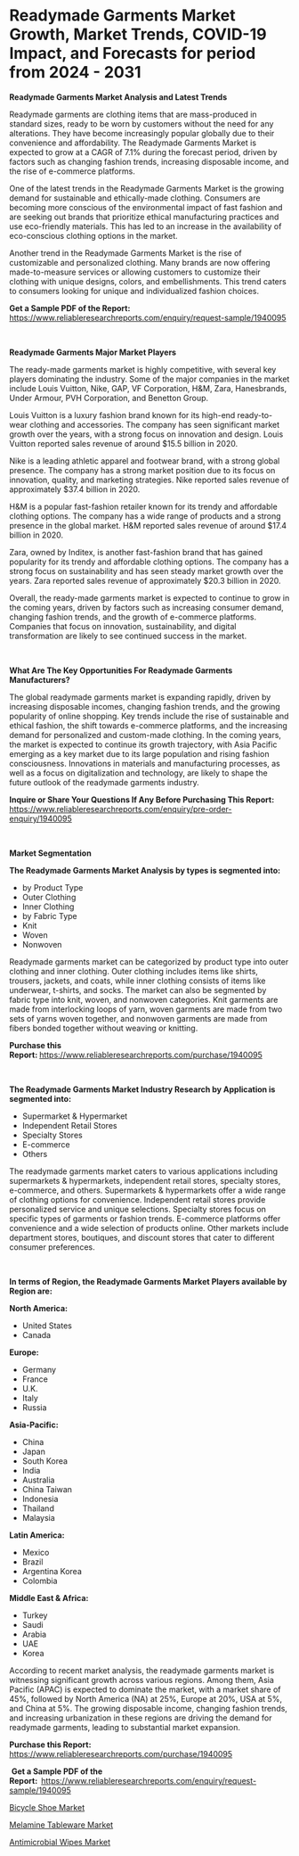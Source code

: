 <p><h1>Readymade Garments Market Growth, Market Trends, COVID-19 Impact, and Forecasts for period from 2024 - 2031</h1></p><p><strong>Readymade Garments Market Analysis and Latest Trends</strong></p>
<p><p>Readymade garments are clothing items that are mass-produced in standard sizes, ready to be worn by customers without the need for any alterations. They have become increasingly popular globally due to their convenience and affordability. The Readymade Garments Market is expected to grow at a CAGR of 7.1% during the forecast period, driven by factors such as changing fashion trends, increasing disposable income, and the rise of e-commerce platforms.</p><p>One of the latest trends in the Readymade Garments Market is the growing demand for sustainable and ethically-made clothing. Consumers are becoming more conscious of the environmental impact of fast fashion and are seeking out brands that prioritize ethical manufacturing practices and use eco-friendly materials. This has led to an increase in the availability of eco-conscious clothing options in the market.</p><p>Another trend in the Readymade Garments Market is the rise of customizable and personalized clothing. Many brands are now offering made-to-measure services or allowing customers to customize their clothing with unique designs, colors, and embellishments. This trend caters to consumers looking for unique and individualized fashion choices.</p></p>
<p><strong>Get a Sample PDF of the Report:&nbsp;</strong> <a href="https://www.reliableresearchreports.com/enquiry/request-sample/1940095">https://www.reliableresearchreports.com/enquiry/request-sample/1940095</a></p>
<p>&nbsp;</p>
<p><strong>Readymade Garments Major Market Players</strong></p>
<p><p>The ready-made garments market is highly competitive, with several key players dominating the industry. Some of the major companies in the market include Louis Vuitton, Nike, GAP, VF Corporation, H&M, Zara, Hanesbrands, Under Armour, PVH Corporation, and Benetton Group.</p><p>Louis Vuitton is a luxury fashion brand known for its high-end ready-to-wear clothing and accessories. The company has seen significant market growth over the years, with a strong focus on innovation and design. Louis Vuitton reported sales revenue of around $15.5 billion in 2020.</p><p>Nike is a leading athletic apparel and footwear brand, with a strong global presence. The company has a strong market position due to its focus on innovation, quality, and marketing strategies. Nike reported sales revenue of approximately $37.4 billion in 2020.</p><p>H&M is a popular fast-fashion retailer known for its trendy and affordable clothing options. The company has a wide range of products and a strong presence in the global market. H&M reported sales revenue of around $17.4 billion in 2020.</p><p>Zara, owned by Inditex, is another fast-fashion brand that has gained popularity for its trendy and affordable clothing options. The company has a strong focus on sustainability and has seen steady market growth over the years. Zara reported sales revenue of approximately $20.3 billion in 2020.</p><p>Overall, the ready-made garments market is expected to continue to grow in the coming years, driven by factors such as increasing consumer demand, changing fashion trends, and the growth of e-commerce platforms. Companies that focus on innovation, sustainability, and digital transformation are likely to see continued success in the market.</p></p>
<p>&nbsp;</p>
<p><strong>What Are The Key Opportunities For Readymade Garments Manufacturers?</strong></p>
<p><p>The global readymade garments market is expanding rapidly, driven by increasing disposable incomes, changing fashion trends, and the growing popularity of online shopping. Key trends include the rise of sustainable and ethical fashion, the shift towards e-commerce platforms, and the increasing demand for personalized and custom-made clothing. In the coming years, the market is expected to continue its growth trajectory, with Asia Pacific emerging as a key market due to its large population and rising fashion consciousness. Innovations in materials and manufacturing processes, as well as a focus on digitalization and technology, are likely to shape the future outlook of the readymade garments industry.</p></p>
<p><strong>Inquire or Share Your Questions If Any Before Purchasing This Report:</strong> <a href="https://www.reliableresearchreports.com/enquiry/pre-order-enquiry/1940095">https://www.reliableresearchreports.com/enquiry/pre-order-enquiry/1940095</a></p>
<p>&nbsp;</p>
<p><strong>Market Segmentation</strong></p>
<p><strong>The Readymade Garments Market Analysis by types is segmented into:</strong></p>
<p><ul><li>by Product Type</li><li>Outer Clothing</li><li>Inner Clothing</li><li>by Fabric Type</li><li>Knit</li><li>Woven</li><li>Nonwoven</li></ul></p>
<p><p>Readymade garments market can be categorized by product type into outer clothing and inner clothing. Outer clothing includes items like shirts, trousers, jackets, and coats, while inner clothing consists of items like underwear, t-shirts, and socks. The market can also be segmented by fabric type into knit, woven, and nonwoven categories. Knit garments are made from interlocking loops of yarn, woven garments are made from two sets of yarns woven together, and nonwoven garments are made from fibers bonded together without weaving or knitting.</p></p>
<p><strong>Purchase this Report:&nbsp;</strong><a href="https://www.reliableresearchreports.com/purchase/1940095">https://www.reliableresearchreports.com/purchase/1940095</a></p>
<p>&nbsp;</p>
<p><strong>The Readymade Garments Market Industry Research by Application is segmented into:</strong></p>
<p><ul><li>Supermarket & Hypermarket</li><li>Independent Retail Stores</li><li>Specialty Stores</li><li>E-commerce</li><li>Others</li></ul></p>
<p><p>The readymade garments market caters to various applications including supermarkets & hypermarkets, independent retail stores, specialty stores, e-commerce, and others. Supermarkets & hypermarkets offer a wide range of clothing options for convenience. Independent retail stores provide personalized service and unique selections. Specialty stores focus on specific types of garments or fashion trends. E-commerce platforms offer convenience and a wide selection of products online. Other markets include department stores, boutiques, and discount stores that cater to different consumer preferences.</p></p>
<p>&nbsp;</p>
<p><strong>In terms of Region, the Readymade Garments Market Players available by Region are:</strong></p>
<p>
    <p> <strong> North America: </strong>
        <ul>
            <li>United States</li>
            <li>Canada</li>
        </ul>
        </p> 
    <p> <strong> Europe: </strong>
        <ul>
            <li>Germany</li>
            <li>France</li>
            <li>U.K.</li>
            <li>Italy</li>
            <li>Russia</li>
        </ul>
        </p> 
    <p> <strong> Asia-Pacific: </strong>
        <ul>
            <li>China</li>
            <li>Japan</li>
            <li>South Korea</li>
            <li>India</li>
            <li>Australia</li>
            <li>China Taiwan</li>
            <li>Indonesia</li>
            <li>Thailand</li>
            <li>Malaysia</li>
        </ul>
        </p> 
    <p> <strong> Latin America: </strong>
        <ul>
            <li>Mexico</li>
            <li>Brazil</li>
            <li>Argentina Korea</li>
            <li>Colombia</li>
        </ul>
        </p> 
    <p> <strong> Middle East & Africa: </strong>
        <ul>
            <li>Turkey</li>
            <li>Saudi</li>
            <li>Arabia</li>
            <li>UAE</li>
            <li>Korea</li>
        </ul>
    </p>
    </p>
<p><p>According to recent market analysis, the readymade garments market is witnessing significant growth across various regions. Among them, Asia Pacific (APAC) is expected to dominate the market, with a market share of 45%, followed by North America (NA) at 25%, Europe at 20%, USA at 5%, and China at 5%. The growing disposable income, changing fashion trends, and increasing urbanization in these regions are driving the demand for readymade garments, leading to substantial market expansion.</p></p>
<p><strong>Purchase this Report: </strong><a href="https://www.reliableresearchreports.com/purchase/1940095">https://www.reliableresearchreports.com/purchase/1940095</a></p>
<p>&nbsp;<strong>Get a Sample PDF of the Report:&nbsp;&nbsp;</strong><a href="https://www.reliableresearchreports.com/enquiry/request-sample/1940095">https://www.reliableresearchreports.com/enquiry/request-sample/1940095</a></p>
<p><strong></strong></p>
<p><p><a href="https://github.com/juancolorado15/Market-Research-Report-List-1/blob/main/bicycle-shoe-market.md">Bicycle Shoe Market</a></p><p><a href="https://github.com/dx0328/Market-Research-Report-List-1/blob/main/melamine-tableware-market.md">Melamine Tableware Market</a></p><p><a href="https://github.com/Glendatilghmankmgz0rbhwpy/Market-Research-Report-List-1/blob/main/antimicrobial-wipes-market.md">Antimicrobial Wipes Market</a></p></p>